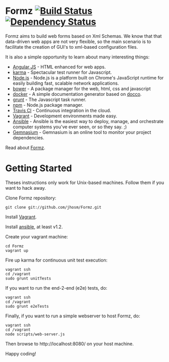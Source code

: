 Formz [![Build Status](https://travis-ci.org/jhosm/Formz.png?branch=master)](https://travis-ci.org/jhosm/Formz) [![Dependency Status](https://gemnasium.com/jhosm/Formz.png)](https://gemnasium.com/jhosm/Formz)
================================================================================================================================================================================================================

Formz aims to build web forms based on Xml Schemas. We know that that data-driven web apps are not very flexible, 
so the main scenario is to facilitate the creation of GUI's to xml-based configuration files.

It is also a simple opportunity to learn about many interesting things:

* [Angular JS](http://angularjs.org/) - HTML enhanced for web apps.
* [karma](http://karma-runner.github.io) - Spectacular test runner for Javascript.
* [Node.js](http://nodejs.org) - Node.js is a platform built on Chrome's JavaScript runtime for easily building fast, scalable network applications. 
* [bower](http://bower.io/) - A package manager for the web, html, css and javascript
* [docker](http://jbt.github.io/docker/src/docker.js.html) - A simple documentation generator based on [docco](http://jashkenas.github.io/docco/).
* [grunt](http://gruntjs.com) - The Javascript task runner.
* [npm](http://npmjs.org) - Node.js package manager.
* [Travis CI](https://travis-ci.org) - Continuous integration in the cloud.
* [Vagrant](http://vagrantup.com) - Development environments made easy.
* [Ansible](http://ansible.cc) - Ansible is the easiest way to deploy, manage, and orchestrate computer systems you've ever seen, or so they say. ;)
* [Gemnasium](http://gemnasium.com) - Gemnasium is an online tool to monitor your project dependencies.

Read about [Formz](http://jhosm.github.com/Formz/ "Formz docs").

Getting Started
===============

Theses instructions only work for Unix-based machines. Follow them if you want to hack away.

Clone Formz repository:

	git clone git://github.com/jhosm/Formz.git

Install [Vagrant](http://vagrantup.com/ "Vagrant").

Install [ansible](http://ansible.cc/ "Ansible"), at least v1.2.

Create your vagrant machine:

	cd Formz
	vagrant up

Fire up karma for continuous unit test execution:
	
	vagrant ssh
	cd /vagrant
	sudo grunt unitTests

If you want to run the end-2-end (e2e) tests, do:
	
	vagrant ssh
	cd /vagrant
	sudo grunt e2eTests

Finally, if you want to run a simple webserver to host Formz, do:
	
	vagrant ssh
	cd /vagrant
	node scripts/web-server.js

Then browse to http://localhost:8080/ on your host machine.

Happy coding!